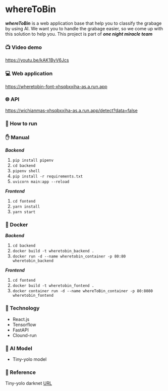 # whereToBin
  ***whereToBin*** is a web application base that help you to classify the grabage by using AI. We want you to handle the grabage easier, so we come up with this solution to help you. This project is part of ***one night miracle team***

### :tv: Video demo
https://youtu.be/kAK1ByV6Jcs
### :computer: Web application
https://wheretobin-font-xhsqbxxiha-as.a.run.app

### :globe_with_meridians: API
https://wichianmas-xhsqbxxiha-as.a.run.app/detect?data=false

### :hammer: How to run

### :hand: Manual

***Backend***
1) `pip install pipenv`
2) `cd backend`
3) `pipenv shell`
4) `pip install -r requirements.txt`
5) `uvicorn main:app --reload`

***Frontend***
1) `cd fontend`
2) `yarn install`
3) `yarn start`

### :whale: Docker

***Backend***
1) `cd backend`
2) `docker build -t wheretobin_backend .`
3) `docker run -d --name wheretobin_container -p 80:80 wheretobin_backend`

***Frontend***
1) `cd fontend`
2) `docker build -t wheretobin_fontend .`
3) `docker container run -d --name whereToBin_container -p 80:8080  wheretobin_fontend`

### :hammer: Technology
- React.js
- Tensorflow
- FastAPI
- Clound-run

### :robot: AI Model
- Tiny-yolo model

### :page_facing_up: Reference
Tiny-yolo darknet [URL](https://pjreddie.com/darknet/yolo/)
